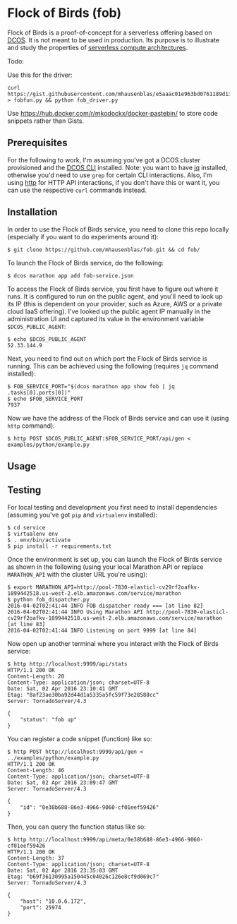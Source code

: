 # Flock of Birds (fob)

Flock of Birds is a proof-of-concept for a serverless offering based on [DCOS](https://docs.mesosphere.com/).
It is not meant to be used in production. Its purpose is to illustrate and study the properties of
[serverless compute architectures](http://flock-of-birds.info/).

Todo:

Use this for the driver:

    curl https://gist.githubusercontent.com/mhausenblas/e5aaac01e963bd0761189d1360b79bc4/raw/3b31d6e05645f44d3a815bfbc451cb34542bab93/fob_example.py > fobfun.py && python fob_driver.py

Use https://hub.docker.com/r/mkodockx/docker-pastebin/ to store code snippets rather than Gists.


## Prerequisites 

For the following to work, I'm assuming you've got a DCOS cluster provisioned and the [DCOS CLI](https://docs.mesosphere.com/administration/cli/) installed. Note: you want to have [jq](https://stedolan.github.io/jq/) installed, otherwise you'd need to use `grep` for certain CLI interactions.
Also, I'm using [http](http://httpie.org) for HTTP API interactions, if you don't have this or want it, you can use the respective `curl` commands instead.

## Installation

In order to use the Flock of Birds service, you need to clone this repo locally (especially if you want to do experiments around it):

    $ git clone https://github.com/mhausenblas/fob.git && cd fob/

To launch the Flock of Birds service, do the following:

    $ dcos marathon app add fob-service.json

To access the Flock of Birds service, you first have to figure out where it runs. It is configured to run on the public agent, and you'll need to look up its IP (this is dependent on your provider, such as Azure, AWS or a private cloud IaaS offering). I've looked up the public agent IP manually in the administration UI and captured its value in the environment variable `$DCOS_PUBLIC_AGENT`:

    $ echo $DCOS_PUBLIC_AGENT
    52.33.144.9

Next, you need to find out on which port the Flock of Birds service is running. This can be achieved using the following (requires `jq` command installed):

    $ FOB_SERVICE_PORT="$(dcos marathon app show fob | jq .tasks[0].ports[0])"
    $ echo $FOB_SERVICE_PORT
    7937

Now we have the address of the Flock of Birds service and can use it (using `http` command):

    $ http POST $DCOS_PUBLIC_AGENT:$FOB_SERVICE_PORT/api/gen < examples/python/example.py

## Usage


## Testing

For local testing and development you first need to install dependencies (assuming you've got `pip` and `virtualenv` installed):

    $ cd service
    $ virtualenv env
    $ . env/bin/activate
    $ pip install -r requirements.txt

Once the environment is set up, you can launch the Flock of Birds service as shown in the following (using your local Marathon API or replace `MARATHON_API` with the cluster URL you're using):

    $ export MARATHON_API=http://pool-7830-elasticl-cv29rf2oafkv-1899442518.us-west-2.elb.amazonaws.com/service/marathon
    $ python fob_dispatcher.py
    2016-04-02T02:41:44 INFO FOB dispatcher ready === [at line 82]
    2016-04-02T02:41:44 INFO Using Marathon API http://pool-7830-elasticl-cv29rf2oafkv-1899442518.us-west-2.elb.amazonaws.com/service/marathon [at line 83]
    2016-04-02T02:41:44 INFO Listening on port 9999 [at line 84]

Now open up another terminal where you interact with the Flock of Birds service:

    $ http http://localhost:9999/api/stats
    HTTP/1.1 200 OK
    Content-Length: 20
    Content-Type: application/json; charset=UTF-8
    Date: Sat, 02 Apr 2016 23:10:41 GMT
    Etag: "8af23ae30ba92d44d1a5335a5fc59f73e28588cc"
    Server: TornadoServer/4.3
    
    {
        "status": "fob up"
    }

You can register a code snippet (function) like so:

    $ http POST http://localhost:9999/api/gen < ../examples/python/example.py
    HTTP/1.1 200 OK
    Content-Length: 46
    Content-Type: application/json; charset=UTF-8
    Date: Sat, 02 Apr 2016 23:09:47 GMT
    Server: TornadoServer/4.3
    
    {
        "id": "0e38b688-86e3-4966-9060-cf01eef59426"
    }

Then, you can query the function status like so:

    $ http http://localhost:9999/api/meta/0e38b688-86e3-4966-9060-cf01eef59426
    HTTP/1.1 200 OK
    Content-Length: 37
    Content-Type: application/json; charset=UTF-8
    Date: Sat, 02 Apr 2016 23:35:03 GMT
    Etag: "b69f36130995a150445c04026c126e8cf9d069c7"
    Server: TornadoServer/4.3
    
    {
        "host": "10.0.6.172",
        "port": 25974
    }
